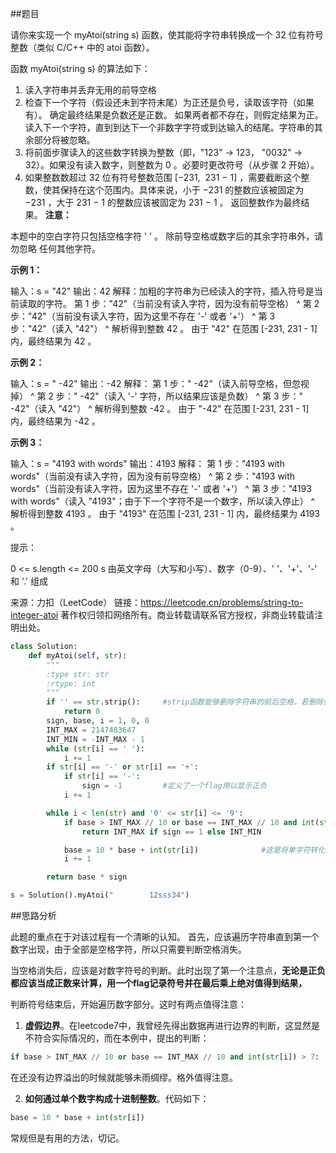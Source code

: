 ##题目

请你来实现一个 myAtoi(string s) 函数，使其能将字符串转换成一个 32 位有符号整数（类似 C/C++ 中的 atoi 函数）。

函数 myAtoi(string s) 的算法如下：

1. 读入字符串并丢弃无用的前导空格
2. 检查下一个字符（假设还未到字符末尾）为正还是负号，读取该字符（如果有）。 确定最终结果是负数还是正数。 如果两者都不存在，则假定结果为正。
读入下一个字符，直到到达下一个非数字字符或到达输入的结尾。字符串的其余部分将被忽略。
3. 将前面步骤读入的这些数字转换为整数（即，"123" -> 123， "0032" -> 32）。如果没有读入数字，则整数为 0 。必要时更改符号（从步骤 2 开始）。
4. 如果整数数超过 32 位有符号整数范围 [−231,  231 − 1] ，需要截断这个整数，使其保持在这个范围内。具体来说，小于 −231 的整数应该被固定为 −231 ，大于 231 − 1 的整数应该被固定为 231 − 1 。
返回整数作为最终结果。
**注意：**

本题中的空白字符只包括空格字符 ' ' 。
除前导空格或数字后的其余字符串外，请勿忽略 任何其他字符。
 

**示例 1：**

输入：s = "42"
输出：42
解释：加粗的字符串为已经读入的字符，插入符号是当前读取的字符。
第 1 步："42"（当前没有读入字符，因为没有前导空格）
         ^
第 2 步："42"（当前没有读入字符，因为这里不存在 '-' 或者 '+'）
         ^
第 3 步："42"（读入 "42"）
           ^
解析得到整数 42 。
由于 "42" 在范围 [-231, 231 - 1] 内，最终结果为 42 。

**示例 2：**

输入：s = "   -42"
输出：-42
解释：
第 1 步："   -42"（读入前导空格，但忽视掉）
            ^
第 2 步："   -42"（读入 '-' 字符，所以结果应该是负数）
             ^
第 3 步："   -42"（读入 "42"）
               ^
解析得到整数 -42 。
由于 "-42" 在范围 [-231, 231 - 1] 内，最终结果为 -42 。

**示例 3：**

输入：s = "4193 with words"
输出：4193
解释：
第 1 步："4193 with words"（当前没有读入字符，因为没有前导空格）
         ^
第 2 步："4193 with words"（当前没有读入字符，因为这里不存在 '-' 或者 '+'）
         ^
第 3 步："4193 with words"（读入 "4193"；由于下一个字符不是一个数字，所以读入停止）
             ^
解析得到整数 4193 。
由于 "4193" 在范围 [-231, 231 - 1] 内，最终结果为 4193 。
 

提示：

0 <= s.length <= 200
s 由英文字母（大写和小写）、数字（0-9）、' '、'+'、'-' 和 '.' 组成

来源：力扣（LeetCode）
链接：https://leetcode.cn/problems/string-to-integer-atoi
著作权归领扣网络所有。商业转载请联系官方授权，非商业转载请注明出处。


~~~python
class Solution:
    def myAtoi(self, str):
        """
        :type str: str
        :rtype: int
        """
        if '' == str.strip():     #strip函数能够删除字符串的前后空格，若删除结束只有空格，则说明为0
            return 0
        sign, base, i = 1, 0, 0
        INT_MAX = 2147483647
        INT_MIN = -INT_MAX - 1
        while (str[i] == ' '):
            i += 1
        if str[i] == '-' or str[i] == '+':
            if str[i] == '-':
                sign = -1         #定义了一个flag用以显示正负
            i += 1

        while i < len(str) and '0' <= str[i] <= '9':
            if base > INT_MAX // 10 or base == INT_MAX // 10 and int(str[i]) > 7:  #此处值得借鉴，解决了之前发生的虚假判断溢出的问题
                return INT_MAX if sign == 1 else INT_MIN

            base = 10 * base + int(str[i])              #这是将单字符转化为数字的最关键迭代步骤，需要注意。
            i += 1

        return base * sign

s = Solution().myAtoi("        12sss34")
~~~


##思路分析

此题的重点在于对该过程有一个清晰的认知。
首先，应该遍历字符串直到第一个数字出现，由于全部是空格字符，所以只需要判断空格消失。

当空格消失后，应该是对数字符号的判断。此时出现了第一个注意点，**无论是正负都应该当成正数来计算，用一个flag记录符号并在最后乘上绝对值得到结果，**

判断符号结束后，开始遍历数字部分。这时有两点值得注意：

1. **虚假边界**。在leetcode7中，我曾经先得出数据再进行边界的判断，这显然是不符合实际情况的，而在本例中，提出的判断：
~~~python
if base > INT_MAX // 10 or base == INT_MAX // 10 and int(str[i]) > 7:  #此处值得借鉴，解决了之前发生的虚假判断溢出的问题
~~~
在还没有边界溢出的时候就能够未雨绸缪。格外值得注意。

2. **如何通过单个数字构成十进制整数**。代码如下：
~~~python
base = 10 * base + int(str[i]) 
~~~
常规但是有用的方法，切记。